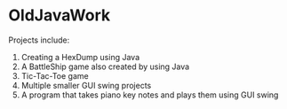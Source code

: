 # OldJavaWork

Projects include: 

1. Creating a HexDump using Java
2. A BattleShip game also created by using Java
3. Tic-Tac-Toe game
4. Multiple smaller GUI swing projects
5. A program that takes piano key notes and plays them using GUI swing
